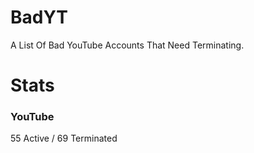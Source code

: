 # BadYT
A List Of Bad YouTube Accounts That Need Terminating.

# Stats

### YouTube
55 Active / 69 Terminated
